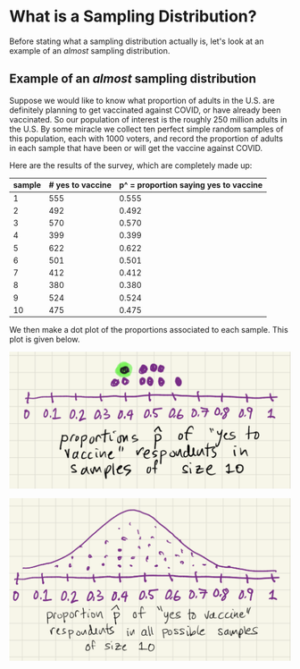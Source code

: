 # What is a Sampling Distribution?

Before stating what a sampling distribution actually is, let's look at an example of an *almost* sampling distribution.

## Example of an *almost* sampling distribution

Suppose we would like to know what proportion of adults in the U.S. are definitely planning to get vaccinated against COVID, or have already been vaccinated.  So our population of interest is the roughly 250 million adults in the U.S.  By some miracle we collect ten perfect simple random samples of this population, each with 1000 voters, and record the proportion of adults in each sample that have been or will get the vaccine against COVID.  

Here are the results of the survey, which are completely made up:

| sample | # yes to vaccine | p^ = proportion saying yes to vaccine |
|--------|------------------|---------------------------------------|
| 1      | 555              | 0.555                                 |
| 2      | 492              | 0.492                                 |
| 3      | 570              | 0.570                                 |
| 4      | 399              | 0.399                                 |
| 5      | 622              | 0.622                                 |
| 6      | 501              | 0.501                                 |
| 7      | 412              | 0.412                                 |
| 8      | 380              | 0.380                                 |
| 9      | 524              | 0.524                                 |
| 10     | 475              | 0.475                                 |

We then make a dot plot of the proportions associated to each sample.  This plot is given below.

![Dotplot of sample porportions](../images/dot_plot.png)


![Plot of normal curve modeling sample proportions](../images/sampling_dist.png)

